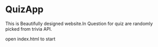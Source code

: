 # QuizApp
This is Beautifully designed website.In Question for quiz are randomly picked from trivia API.

open index.html to start

